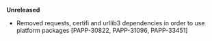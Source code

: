 **Unreleased**
* Removed requests, certifi and urllib3 dependencies in order to use platform packages [PAPP-30822, PAPP-31096, PAPP-33451]